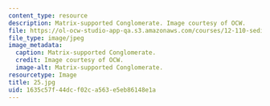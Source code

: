 ```yaml
---
content_type: resource
description: Matrix-supported Conglomerate. Image courtesy of OCW.
file: https://ol-ocw-studio-app-qa.s3.amazonaws.com/courses/12-110-sedimentary-geology-fall-2004/1635c57f44dcf02ca563e5eb86148e1a_25.jpg
file_type: image/jpeg
image_metadata:
  caption: Matrix-supported Conglomerate.
  credit: Image courtesy of OCW.
  image-alt: Matrix-supported Conglomerate.
resourcetype: Image
title: 25.jpg
uid: 1635c57f-44dc-f02c-a563-e5eb86148e1a
---
```

